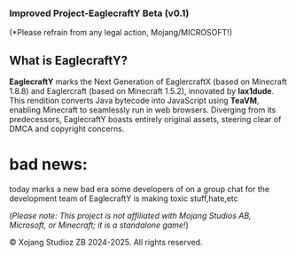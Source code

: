 ### Improved Project-EaglecraftY Beta (v0.1)

(*Please refrain from any legal action, Mojang/MICROSOFT!)

## What is EaglecraftY?
**EaglecraftY** marks the Next Generation of EaglercraftX (based on Minecraft 1.8.8) and Eaglercraft (based on Minecraft 1.5.2), innovated by **lax1dude**. This rendition converts Java bytecode into JavaScript using **TeaVM**, enabling Minecraft to seamlessly run in web browsers. Diverging from its predecessors, EaglecraftY boasts entirely original assets, steering clear of DMCA and copyright concerns.

# bad news:
today marks a new bad era some developers of on a group chat for the development team of EaglecraftY is making toxic stuff,hate,etc




(*Please note: This project is not affiliated with Mojang Studios AB, Microsoft, or Minecraft; it is a standalone game!*)


© Xojang Studioz ZB 2024-2025. All rights reserved.